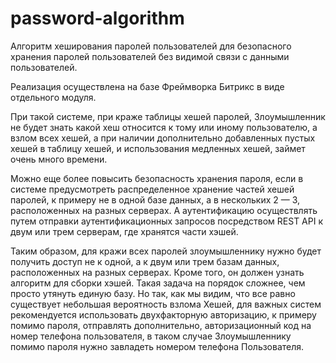 # password-algorithm
Алгоритм хеширования паролей пользователей для безопасного хранения паролей пользователей без видимой связи с данными пользователей.

Реализация осуществлена на базе Фреймворка Битрикс в виде отдельного модуля.

При такой системе, при краже таблицы хешей паролей, Злоумышленник не будет знать какой хеш относится к тому или иному пользователю, а взлом всех хешей, а при наличии дополнительно добавленных пустых хешей в таблицу хешей, и использования медленных хешей, займет очень много времени.  

Можно еще более повысить безопасность хранения пароля, если в системе предусмотреть распределенное хранение частей хешей паролей, к примеру не в одной базе данных, а в нескольких 2 — 3, расположенных на разных серверах. А аутентификацию осуществлять путем отправки аутентификационных запросов посредством REST API к двум или трем серверам, где хранятся части хэшей.

Таким образом, для кражи всех паролей злоумышленнику нужно будет получить доступ не к одной, а к двум или трем базам данных, расположенных на разных серверах. Кроме того, он должен узнать алгоритм для сборки хэшей. Такая задача на порядок сложнее, чем просто утянуть единую базу.
Но так, как мы видим, что все равно существует небольшая вероятность взлома Хешей, для важных систем рекомендуется использовать двухфакторную авторизацию, к примеру помимо пароля, отправлять дополнительно, авторизационный код на номер телефона пользователя, в таком случае Злоумышленнику помимо пароля нужно завладеть номером телефона Пользователя. 
